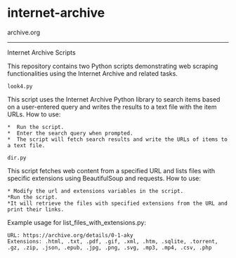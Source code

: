 # internet-archive
archive.org

 -----------------------------------------------------------------------------------------------------------------------------

  Internet Archive Scripts

This repository contains two Python scripts demonstrating web scraping functionalities using the Internet Archive and related tasks.
```
look4.py
```
This script uses the Internet Archive Python library to search items based on a user-entered query and writes the results to a text file with the item URLs.
How to use:

    *  Run the script.
    *  Enter the search query when prompted.
    *  The script will fetch search results and write the URLs of items to a text file.
```
dir.py
```
This script fetches web content from a specified URL and lists files with specific extensions using BeautifulSoup and requests.
How to use:

    * Modify the url and extensions variables in the script.
    *Run the script.
    *It will retrieve the files with specified extensions from the URL and print their links.

Example usage for list_files_with_extensions.py:

    URL: https://archive.org/details/0-1-aky
    Extensions: .html, .txt, .pdf, .gif, .xml, .htm, .sqlite, .torrent, .gz, .zip, .json, .epub, .jpg, .png, .svg, .mp3, .mp4, .csv, .php

